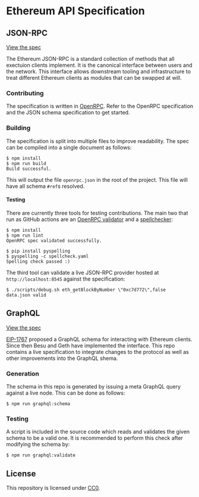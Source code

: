 # Ethereum API Specification

## JSON-RPC

[View the spec][playground]

The Ethereum JSON-RPC is a standard collection of methods that all exectuion
clients implement. It is the canonical interface between users and the network.
This interface allows downstream tooling and infrastructure to treat different
Ethereum clients as modules that can be swapped at will.

### Contributing



The specification is written in [OpenRPC][openrpc]. Refer to the
OpenRPC specification and the JSON schema specification to get started.

### Building

The specification is split into multiple files to improve readability. The 
spec can be compiled into a single document as follows:

```console
$ npm install
$ npm run build
Build successful.
```

This will output the file `openrpc.json` in the root of the project. This file
will have all schema `#ref`s resolved.

#### Testing

There are currently three tools for testing contributions. The main two that
run as GitHub actions are an [OpenRPC validator][validator] and a
[spellchecker][spellchecker]:

```console
$ npm install
$ npm run lint
OpenRPC spec validated successfully.

$ pip install pyspelling
$ pyspelling -c spellcheck.yaml
Spelling check passed :)
```

The third tool can validate a live JSON-RPC provider hosted at
`http://localhost:8545` against the specification:

```console
$ ./scripts/debug.sh eth_getBlockByNumber \"0xc7d772\",false
data.json valid
```

## GraphQL

[View the spec][graphql-schema]

[EIP-1767][eip-1767] proposed a GraphQL schema for interacting with Ethereum clients. Since then Besu and Geth have implemented the interface. This repo contains a live specification to integrate changes to the protocol as well as other improvements into the GraphQL shema.

### Generation

The schema in this repo is generated by issuing a meta GraphQL query against a live node. This can be done as follows:

```console
$ npm run graphql:schema
```

### Testing

A script is included in the source code which reads and validates the given schema to be a valid one. It is recommended to perform this check after modifying the schema by:

```console
$ npm run graphql:validate
```

## License

This repository is licensed under [CC0](LICENSE).


[playground]: https://ethereum.github.io/execution-apis/api-documentation/
[openrpc]: https://open-rpc.org
[validator]: https://open-rpc.github.io/schema-utils-js/globals.html#validateopenrpcdocument
[spellchecker]: https://facelessuser.github.io/pyspelling/
[graphql-schema]: http://graphql-schema.ethdevops.io/?url=https://raw.githubusercontent.com/ethereum/execution-apis/main/graphql.json
[eip-1767]: https://eips.ethereum.org/EIPS/eip-1767
